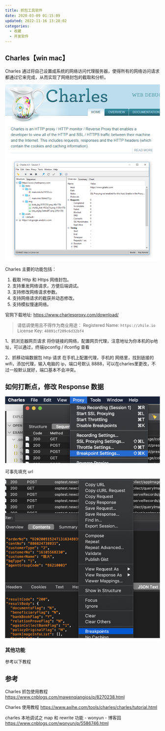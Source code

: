 ```yaml
---
title: 抓包工具软件
date: 2020-03-09 01:15:09
updated: 2022-11-16 13:28:02
categories:
  - 收藏
  - 开发软件
---
```


## Charles【win mac】

Charles 通过将自己设置成系统的网络访问代理服务器，使得所有的网络访问请求都通过它来完成，从而实现了网络封包的截取和分析。

![官网截图](./imgs/%E8%B7%A8%E5%B9%B3%E5%8F%B0-%E6%8A%93%E5%8C%85%E5%88%A9%E5%99%A8-Charles%E7%9A%84%E4%BD%BF%E7%94%A8/1662509-8565686dc0d54932.png)

Charles 主要的功能包括：

1. 截取 Http 和 Https 网络封包。
2. 支持重发网络请求，方便后端调试。
3. 支持修改网络请求参数。
4. 支持网络请求的截获并动态修改。
5. 支持模拟慢速网络。

官网下载地址: <https://www.charlesproxy.com/download/>

> 请低调使用且不得作为商业用途：
> Registered Name: `https://zhile.io`
> License Key: `48891cf209c6d32bf4`

1、抓浏览器网页请求
将你链接的网络，配置网页代理，注意地址为你本机的ip地址，可以通过，终端ipconfig / ifconfig 查看

2、抓移动端数据包 http 请求
在手机上配置代理，手机的 网络里，找到链接的 wifi，添加代理，输入电脑的 ip，端口号默认 8888，可以在charles里更改，不过一般默认就好，端口基本不会冲突。

## 如何打断点，修改 Response 数据

![如何打断点，修改 Response 数据](./imgs/%E8%B7%A8%E5%B9%B3%E5%8F%B0-%E6%8A%93%E5%8C%85%E5%88%A9%E5%99%A8-Charles%E7%9A%84%E4%BD%BF%E7%94%A8/1662509-6788a6bfd925395c.png)

可事先填充 url

![可事先填充 url](./imgs/%E8%B7%A8%E5%B9%B3%E5%8F%B0-%E6%8A%93%E5%8C%85%E5%88%A9%E5%99%A8-Charles%E7%9A%84%E4%BD%BF%E7%94%A8/1662509-b40fcbb7bedbe7f6.png)

### 其他功能

参考以下教程

## 参考

Charles 抓包使用教程
<https://www.cnblogs.com/mawenqiangios/p/8270238.html>

Charles 使用教程
<https://www.axihe.com/tools/charles/charles/tutorial.html>

charles 本地调试之 map 和 rewrite 功能 - wonyun - 博客园
<https://www.cnblogs.com/wonyun/p/5586746.html>
